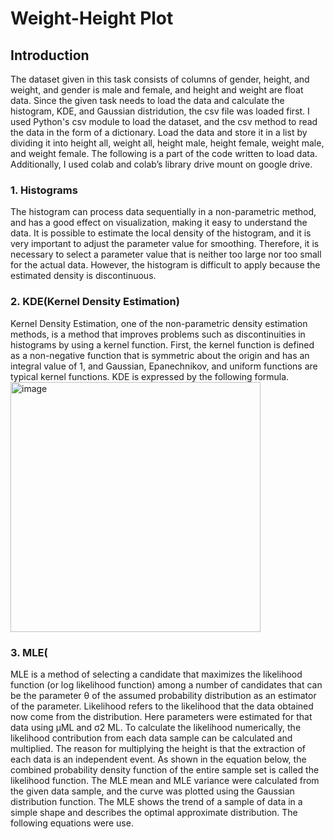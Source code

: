# Weight-Height Plot

  ## Introduction
  The dataset given in this task consists of columns of gender, height, and weight, and gender is male and female, and height and weight are float data. Since the given task needs to load the data and calculate the histogram, KDE, and Gaussian distridution, the csv file was loaded first. I used Python's csv module to load the dataset, and the csv method to read the data in the form of a dictionary. Load the data and store it in a list by dividing it into height all, weight all, height male, height female, weight male, and weight female. The following is a part of the code written to load data. Additionally, I used colab and colab’s library drive mount on google drive.

  ### 1. Histograms
  The histogram can process data sequentially in a non-parametric method, and has a good effect on visualization, making it easy to understand the data. It is possible to estimate the local density of the histogram, and it is very important to adjust the parameter value for smoothing. Therefore, it is necessary to select a parameter value that is neither too large nor too small for the actual data. However, the histogram is difficult to apply because the estimated density is discontinuous.
  
  ### 2. KDE(Kernel Density Estimation)
  Kernel Density Estimation, one of the non-parametric density estimation methods, is a method that improves problems such as discontinuities in histograms by using a kernel function. First, the kernel function is defined as a non-negative function that is symmetric about the origin and has an integral value of 1, and Gaussian, Epanechnikov, and uniform functions are typical kernel functions. KDE is expressed by the following formula.
  <img width="400" alt="image" src="https://user-images.githubusercontent.com/49769190/136488892-885825c9-cee1-4d79-804d-b218da6503f0.png">

  ### 3. MLE(
  MLE is a method of selecting a candidate that maximizes the likelihood function (or log likelihood function) among a number of candidates that can be the parameter θ of the assumed probability distribution as an estimator of the parameter. Likelihood refers to the likelihood that the data obtained now come from the distribution. Here parameters were estimated for that data using μML and σ2 ML. To calculate the likelihood numerically, the likelihood contribution from each data sample can be calculated and multiplied. The reason for multiplying the height is that the extraction of each data is an independent event. As shown in the equation below, the combined probability density function of the entire sample set is called the likelihood function.
  The MLE mean and MLE variance were calculated from the given data sample, and the curve was plotted using the Gaussian distribution function. The MLE shows the trend of a sample of data in a simple shape and describes the optimal approximate distribution. The following equations were use.
  
  
  
